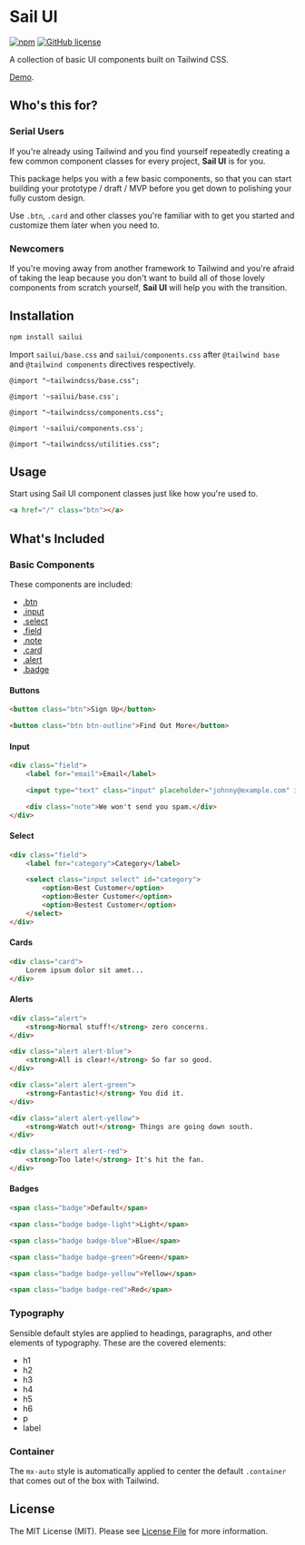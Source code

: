 # Sail UI
[![npm](https://img.shields.io/npm/v/sailui)](https://www.npmjs.com/package/sailui)
[![GitHub license](https://img.shields.io/github/license/sailui/ui)](https://github.com/sailui/ui/blob/master/LICENSE.md)

A collection of basic UI components built on Tailwind CSS. 

[Demo](https://sailui.github.io/).

## Who's this for?
### Serial Users
If you're already using Tailwind and you find yourself repeatedly creating 
a few common component classes for every project, **Sail UI** is for you.

This package helps you with a few basic components, so that you can start 
building your prototype / draft / MVP before you get down to polishing your
fully custom design. 

Use `.btn`, `.card` and other classes you're familiar with to get you started and customize them later when you need to.  

### Newcomers
If you're moving away from another framework to Tailwind
and you're afraid of taking the leap because you don't want to
build all of those lovely components from scratch yourself, 
**Sail UI** will help you with the transition.   

## Installation
```bash
npm install sailui
```

Import `sailui/base.css` and `sailui/components.css` after `@tailwind base` and `@tailwind components` directives respectively.
```postcss
@import "~tailwindcss/base.css";

@import '~sailui/base.css';

@import "~tailwindcss/components.css";

@import '~sailui/components.css';

@import "~tailwindcss/utilities.css";
```

## Usage
Start using Sail UI component classes just like how you're used to.
```html
<a href="/" class="btn"></a>
```

## What's Included
### Basic Components
These components are included:

- [.btn](#buttons)  
- [.input](#input)  
- [.select](#select)  
- [.field](#input)  
- [.note](#input)  
- [.card](#cards)  
- [.alert](#alerts)  
- [.badge](#badges)  

#### Buttons
```html
<button class="btn">Sign Up</button>

<button class="btn btn-outline">Find Out More</button>
```

#### Input
```html
<div class="field">
    <label for="email">Email</label>

    <input type="text" class="input" placeholder="johnny@example.com" id="email">

    <div class="note">We won't send you spam.</div>
</div>
```

#### Select
```html
<div class="field">
    <label for="category">Category</label>

    <select class="input select" id="category">
        <option>Best Customer</option>
        <option>Bester Customer</option>
        <option>Bestest Customer</option>
    </select>
</div>
```

#### Cards
```html
<div class="card">
    Lorem ipsum dolor sit amet...
</div>
```

#### Alerts
```html
<div class="alert">
    <strong>Normal stuff!</strong> zero concerns.
</div>

<div class="alert alert-blue">
    <strong>All is clear!</strong> So far so good.
</div>

<div class="alert alert-green">
    <strong>Fantastic!</strong> You did it.
</div>

<div class="alert alert-yellow">
    <strong>Watch out!</strong> Things are going down south.
</div>

<div class="alert alert-red">
    <strong>Too late!</strong> It's hit the fan.
</div>
```

#### Badges
```html
<span class="badge">Default</span>

<span class="badge badge-light">Light</span>

<span class="badge badge-blue">Blue</span>

<span class="badge badge-green">Green</span>

<span class="badge badge-yellow">Yellow</span>

<span class="badge badge-red">Red</span>
```

### Typography
Sensible default styles are applied to headings, paragraphs, and other elements of typography. 
These are the covered elements:

- h1
- h2
- h3
- h4
- h5
- h6
- p
- label

### Container
The `mx-auto` style is automatically applied to center the default `.container` that comes out of the box with Tailwind. 

## License
The MIT License (MIT). Please see [License File](LICENSE.md) for more information.
